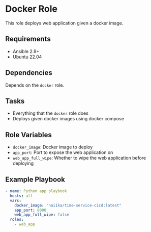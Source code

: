 # Docker Role

This role deploys web application given a docker image.

## Requirements

- Ansible 2.9+
- Ubuntu 22.04

## Dependencies

Depends on the `docker` role.

## Tasks

- Everything that the `docker` role does
- Deploys given docker images using docker compose

## Role Variables

- `docker_image`: Docker image to deploy
- `app_port`: Port to expose the web application on
- `web_app_full_wipe`: Whether to wipe the web application before deploying

## Example Playbook

```yaml
- name: Python app playbook
  hosts: all
  vars:
    docker_image: "nai1ka/time-service-cicd:latest"
    app_port: 8000 
    web_app_full_wipe: false
  roles:
    - web_app
```
